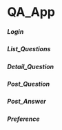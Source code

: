 # QA_App


##### Login
##### List_Questions
##### Detail_Question
##### Post_Question
##### Post_Answer
##### Preference

